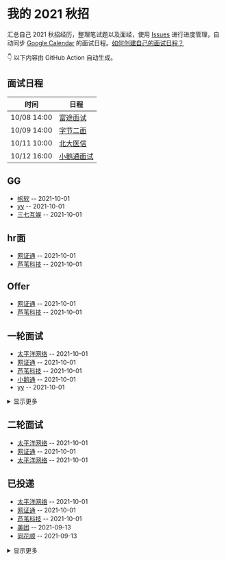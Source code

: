 
# 我的 2021 秋招 

汇总自己 2021 秋招经历，整理笔试题以及面经，使用 [Issues](https://github.com/sang-Mu/interview-schedule/issues) 进行进度管理，自动同步 [Google Calendar](https://calendar.google.com/) 的面试日程。[如何创建自己的面试日程？](https://github.com/Mayandev/interview-2021/issues/19)


👇 以下内容由 GitHub Action 自动生成。

## 面试日程

| 时间          | 日程                                                                                                                            |
| ----------- | ----------------------------------------------------------------------------------------------------------------------------- |
| 10/08 14:00 | [富途面试](https://www.google.com/calendar/event?eid=MDZzcnRsZjNtMmU2bmtpdGs5MXE0cDVxa2Ygam5udDlqNWFkbG84ajE3aHVoNWNiYmFvN2NAZw)  |
| 10/09 14:00 | [字节二面](https://www.google.com/calendar/event?eid=NTlkcDNxaXY2dXN0NjRqNGVmOWkybjAyMDIgam5udDlqNWFkbG84ajE3aHVoNWNiYmFvN2NAZw)  |
| 10/11 10:00 | [北大医信](https://www.google.com/calendar/event?eid=NWJwbmdqNXJ0cmZvdDZ1dnAwNzY4a2NqdWogam5udDlqNWFkbG84ajE3aHVoNWNiYmFvN2NAZw)  |
| 10/12 16:00 | [小鹅通面试](https://www.google.com/calendar/event?eid=MGxtdmp0ZGZwNjRlajZkNnJkbzltNTNiczkgam5udDlqNWFkbG84ajE3aHVoNWNiYmFvN2NAZw) |

## GG
- [帆软](https://github.com/sang-Mu/interview-schedule/issues/20) -- 2021-10-01
- [yy](https://github.com/sang-Mu/interview-schedule/issues/16) -- 2021-10-01
- [三七互娱](https://github.com/sang-Mu/interview-schedule/issues/13) -- 2021-10-01
## hr面
- [网证通](https://github.com/sang-Mu/interview-schedule/issues/27) -- 2021-10-01
- [芦苇科技](https://github.com/sang-Mu/interview-schedule/issues/26) -- 2021-10-01
## Offer
- [网证通](https://github.com/sang-Mu/interview-schedule/issues/27) -- 2021-10-01
- [芦苇科技](https://github.com/sang-Mu/interview-schedule/issues/26) -- 2021-10-01
## 一轮面试
- [太平洋网络](https://github.com/sang-Mu/interview-schedule/issues/28) -- 2021-10-01
- [网证通](https://github.com/sang-Mu/interview-schedule/issues/27) -- 2021-10-01
- [芦苇科技](https://github.com/sang-Mu/interview-schedule/issues/26) -- 2021-10-01
- [小鹅通](https://github.com/sang-Mu/interview-schedule/issues/18) -- 2021-10-01
- [yy](https://github.com/sang-Mu/interview-schedule/issues/16) -- 2021-10-01
<details><summary>显示更多</summary>

- [太平洋网络](https://github.com/sang-Mu/interview-schedule/issues/14) -- 2021-10-01
</details>

## 二轮面试
- [太平洋网络](https://github.com/sang-Mu/interview-schedule/issues/28) -- 2021-10-01
- [网证通](https://github.com/sang-Mu/interview-schedule/issues/27) -- 2021-10-01
- [太平洋网络](https://github.com/sang-Mu/interview-schedule/issues/14) -- 2021-10-01
## 已投递
- [太平洋网络](https://github.com/sang-Mu/interview-schedule/issues/28) -- 2021-10-01
- [网证通](https://github.com/sang-Mu/interview-schedule/issues/27) -- 2021-10-01
- [芦苇科技](https://github.com/sang-Mu/interview-schedule/issues/26) -- 2021-10-01
- [美团](https://github.com/sang-Mu/interview-schedule/issues/25) -- 2021-09-13
- [同花顺](https://github.com/sang-Mu/interview-schedule/issues/24) -- 2021-09-13
<details><summary>显示更多</summary>

- [莉莉丝游戏](https://github.com/sang-Mu/interview-schedule/issues/22) -- 2021-09-12
- [汇量科技](https://github.com/sang-Mu/interview-schedule/issues/21) -- 2021-09-12
- [帆软](https://github.com/sang-Mu/interview-schedule/issues/20) -- 2021-10-01
- [快手](https://github.com/sang-Mu/interview-schedule/issues/19) -- 2021-09-12
- [小鹅通](https://github.com/sang-Mu/interview-schedule/issues/18) -- 2021-10-01
- [虎牙](https://github.com/sang-Mu/interview-schedule/issues/17) -- 2021-10-01
- [yy](https://github.com/sang-Mu/interview-schedule/issues/16) -- 2021-10-01
- [趣拿](https://github.com/sang-Mu/interview-schedule/issues/15) -- 2021-09-11
- [太平洋网络](https://github.com/sang-Mu/interview-schedule/issues/14) -- 2021-10-01
</details>

